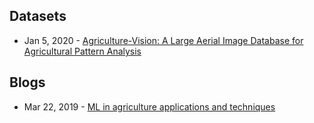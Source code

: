 ## Datasets
- Jan 5, 2020 - [Agriculture-Vision: A Large Aerial Image Database for Agricultural Pattern Analysis](https://arxiv.org/abs/2001.01306)

## Blogs
 - Mar 22, 2019 - [ML in agriculture applications and techniques](https://medium.com/sciforce/machine-learning-in-agriculture-applications-and-techniques-6ab501f4d1b5)